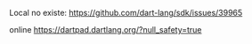 Local no existe: https://github.com/dart-lang/sdk/issues/39965

online
https://dartpad.dartlang.org/?null_safety=true
